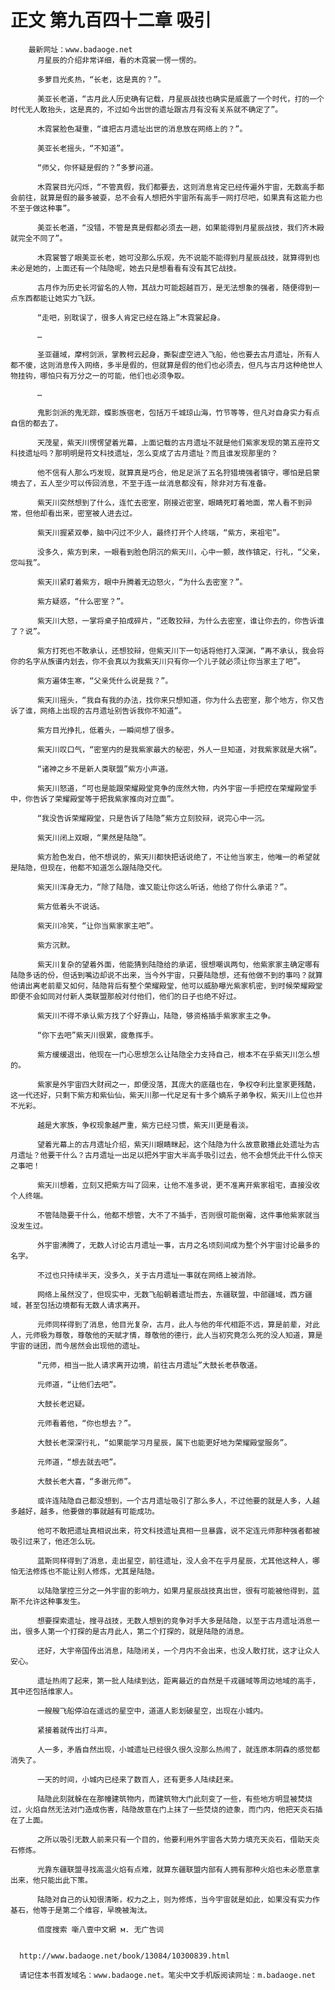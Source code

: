 # 正文 第九百四十二章 吸引
        最新网址：www.badaoge.net
          月星辰的介绍非常详细，看的木霓裳一愣一愣的。
      
          多萝目光炙热，“长老，这是真的？”。
      
          美亚长老道，“古月此人历史确有记载，月星辰战技也确实是威震了一个时代，打的一个时代无人敢抬头，这是真的，不过如今出世的遗址跟古月有没有关系就不确定了”。
      
          木霓裳脸色凝重，“谁把古月遗址出世的消息放在网络上的？”。
      
          美亚长老摇头，“不知道”。
      
          “师父，你怀疑是假的？”多萝问道。
      
          木霓裳目光闪烁，“不管真假，我们都要去，这则消息肯定已经传遍外宇宙，无数高手都会前往，就算是假的最多被耍，总不会有人想把外宇宙所有高手一网打尽吧，如果真有这能力也不至于做这种事”。
      
          美亚长老道，“没错，不管是真是假都必须去一趟，如果能得到月星辰战技，我们齐木殿就完全不同了”。
      
          木霓裳瞥了眼美亚长老，她可没那么乐观，先不说能不能得到月星辰战技，就算得到也未必是她的，上面还有一个陆隐呢，她去只是想看看有没有其它战技。
      
          古月作为历史长河留名的人物，其战力可能超越百万，是无法想象的强者，随便得到一点东西都能让她实力飞跃。
      
          “走吧，别耽误了，很多人肯定已经在路上”木霓裳起身。
      
          …
      
          圣亚疆域，摩柯剑派，掌教柯云起身，撕裂虚空进入飞船，他也要去古月遗址，所有人都不傻，这则消息传入网络，多半是假的，但就算是假的他们也必须去，但凡与古月这种绝世人物挂钩，哪怕只有万分之一的可能，他们也必须争取。
      
          …
      
          鬼影剑派的鬼无踪，蝶影族宿老，包括万千城琼山海，竹节等等，但凡对自身实力有点自信的都去了。
      
          天茂星，紫天川愣愣望着光幕，上面记载的古月遗址不就是他们紫家发现的第五座符文科技遗址吗？那明明是符文科技遗址，怎么变成了古月遗址？而且谁发现那里的？
      
          他不信有人那么巧发现，就算真是巧合，他足足派了五名狩猎境强者镇守，哪怕是启蒙境去了，五人至少可以传回消息，不至于连一丝消息都没有，除非对方有准备。
      
          紫天川突然想到了什么，连忙去密室，刚接近密室，眼睛死盯着地面，常人看不到异常，但他却看出来，密室被人进去过。
      
          紫天川握紧双拳，脑中闪过不少人，最终打开个人终端，“紫方，来祖宅”。
      
          没多久，紫方到来，一眼看到脸色阴沉的紫天川，心中一颤，故作镇定，行礼，“父亲，您叫我”。
      
          紫天川紧盯着紫方，眼中升腾着无边怒火，“为什么去密室？”。
      
          紫方疑惑，“什么密室？”。
      
          紫天川大怒，一掌将桌子拍成碎片，“还敢狡辩，为什么去密室，谁让你去的，你告诉谁了？说”。
      
          紫方打死也不敢承认，还想狡辩，但紫天川下一句话将他打入深渊，“再不承认，我会将你的名字从族谱内划去，你不会真以为我紫天川只有你一个儿子就必须让你当家主了吧”。
      
          紫方遍体生寒，“父亲凭什么说是我？”。
      
          紫天川摇头，“我自有我的办法，找你来只想知道，你为什么去密室，那个地方，你又告诉了谁，网络上出现的古月遗址别告诉我你不知道”。
      
          紫方目光挣扎，低着头，一瞬间想了很多。
      
          紫天川叹口气，“密室内的是我紫家最大的秘密，外人一旦知道，对我紫家就是大祸”。
      
          “诸神之乡不是新人类联盟”紫方小声道。
      
          紫天川怒道，“可也是能跟荣耀殿堂竞争的庞然大物，内外宇宙一手把控在荣耀殿堂手中，你告诉了荣耀殿堂等于把我紫家推向对立面”。
      
          “我没告诉荣耀殿堂，只是告诉了陆隐”紫方立刻狡辩，说完心中一沉。
      
          紫天川闭上双眼，“果然是陆隐”。
      
          紫方脸色发白，他不想说的，紫天川都快把话说绝了，不让他当家主，他唯一的希望就是陆隐，但现在，他都不知道怎么跟陆隐交代。
      
          紫天川浑身无力，“除了陆隐，谁又能让你这么听话，他给了你什么承诺？”。
      
          紫方低着头不说话。
      
          紫天川冷笑，“让你当紫家家主吧”。
      
          紫方沉默。
      
          紫天川复杂的望着外面，他能猜到陆隐给的承诺，很想嘲讽两句，他紫家家主确定哪有陆隐多话的份，但话到嘴边却说不出来，当今外宇宙，只要陆隐想，还有他做不到的事吗？就算他请出离老前辈又如何，陆隐背后有整个荣耀殿堂，他可以威胁曝光紫家机密，到时候荣耀殿堂即便不会如同对付新人类联盟那般对付他们，他们的日子也绝不好过。
      
          紫天川不得不承认紫方找了个好靠山，陆隐，够资格插手紫家家主之争。
      
          “你下去吧”紫天川很累，疲惫挥手。
      
          紫方缓缓退出，他现在一门心思想怎么让陆隐全力支持自己，根本不在乎紫天川怎么想的。
      
          紫家是外宇宙四大财阀之一，即便没落，其庞大的底蕴也在，争权夺利比皇家更残酷，这一代还好，只剩下紫方和紫仙仙，紫天川那一代足足有十多个嫡系子弟争权，紫天川上位也并不光彩。
      
          越是大家族，争权现象越严重，紫方已经习惯，紫天川更是看淡。
      
          望着光幕上的古月遗址介绍，紫天川眼睛眯起，这个陆隐为什么故意散播此处遗址为古月遗址？他要干什么？古月遗址一出足以把外宇宙大半高手吸引过去，他不会想凭此干什么惊天之事吧！
      
          紫天川想着，立刻又把紫方叫了回来，让他不准多说，更不准离开紫家祖宅，直接没收个人终端。
      
          不管陆隐要干什么，他都不想管，大不了不插手，否则很可能倒霉，这件事他紫家就当没发生过。
      
          外宇宙沸腾了，无数人讨论古月遗址一事，古月之名顷刻间成为整个外宇宙讨论最多的名字。
      
          不过也只持续半天，没多久，关于古月遗址一事就在网络上被消除。
      
          网络上虽然没了，但现实中，无数飞船朝着遗址而去，东疆联盟，中部疆域，西方疆域，甚至包括边境都有无数人请求离开。
      
          元师同样得到了消息，他目光复杂，古月，此人与他的年代相距不远，算是前辈，对此人，元师极为尊敬，尊敬他的天赋才情，尊敬他的德行，此人当初究竟怎么死的没人知道，算是宇宙的谜团，而今居然会出现他的遗址。
      
          “元师，相当一批人请求离开边境，前往古月遗址”大鼓长老恭敬道。
      
          元师道，“让他们去吧”。
      
          大鼓长老迟疑。
      
          元师看着他，“你也想去？”。
      
          大鼓长老深深行礼，“如果能学习月星辰，属下也能更好地为荣耀殿堂服务”。
      
          元师道，“想去就去吧”。
      
          大鼓长老大喜，“多谢元师”。
      
          或许连陆隐自己都没想到，一个古月遗址吸引了那么多人，不过他要的就是人多，人越多越好，越多，他要做的事就越有可能成功。
      
          他可不敢把遗址真相说出来，符文科技遗址真相一旦暴露，说不定连元师那种强者都被吸引过来了，他还怎么玩。
      
          蓝斯同样得到了消息，走出星空，前往遗址，没人会不在乎月星辰，尤其他这种人，哪怕无法修炼也不能让别人修炼，尤其是陆隐。
      
          以陆隐掌控三分之一外宇宙的影响力，如果月星辰战技真出世，很有可能被他得到，蓝斯不允许这种事发生。
      
          想要探索遗址，搜寻战技，无数人想到的竞争对手大多是陆隐，以至于古月遗址消息一出，很多人第一个打探的是古月此人，第二个打探的，就是陆隐的消息。
      
          还好，大宇帝国传出消息，陆隐闭关，一个月内不会出来，也没人敢打扰，这才让众人安心。
      
          遗址热闹了起来，第一批人陆续到达，距离最近的自然是千戎疆域等周边地域的高手，其中还包括维家人。
      
          一艘艘飞船停泊在遥远的星空中，道道人影划破星空，出现在小城内。
      
          紧接着就传出打斗声。
      
          人一多，矛盾自然出现，小城遗址已经很久很久没那么热闹了，就连原本阴森的感觉都消失了。
      
          一天的时间，小城内已经来了数百人，还有更多人陆续赶来。
      
          陆隐此刻就躲在在那幢建筑物内，而建筑物大门此刻变了一些，有些地方明显被焚烧过，火焰自然无法对门造成伤害，陆隐故意在门上抹了一些焚烧的迹象，而门内，他把天炎石插在了上面。
      
          之所以吸引无数人前来只有一个目的，他要利用外宇宙各大势力填充天炎石，借助天炎石修炼。
      
          光靠东疆联盟寻找高温火焰有点难，就算东疆联盟内部有人拥有那种火焰也未必愿意拿出来，他只能出此下策。
      
          陆隐对自己的认知很清晰，权力之上，则为修炼，当今宇宙就是如此，如果没有实力作基石，他等于是第二个维容，早晚被淘汰。
      
          佰度搜索 噺八壹中文網 м. 无广告词
      
      
      http://www.badaoge.net/book/13084/10300839.html
      
      请记住本书首发域名：www.badaoge.net。笔尖中文手机版阅读网址：m.badaoge.net